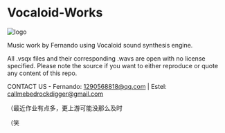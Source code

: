 # Vocaloid-Works
![logo](http://content.altfonts.com:88/img/V/O/Vocaloid.png)

Music work by Fernando using Vocaloid sound synthesis engine.

All .vsqx files and their corresponding .wavs are open with no license specified. Please note the source if you want to either reproduce or quote any content of this repo.

CONTACT US - Fernando: 1290568818@qq.com | Estel: callmebedrockdigger@gmail.com

（最近作业有点多，更上游可能没那么及时

（笑
